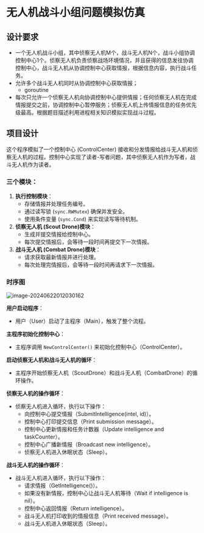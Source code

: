 # 无人机战斗小组问题模拟仿真

## 设计要求

* 一个无人机战斗小组，其中侦察无人机M个，战斗无人机N个，战斗小组协调控制中心1个。侦察无人机负责侦察战场环境情况，并且获得的信息发往协调控制中心，战斗无人机从协调控制中心获取情报，根据信息内容，执行战斗任务。
* 允许多个战斗无人机同时从协调控制中心获取情报；
  * goroutine
* 每次只允许一个侦察无人机向协调控制中心提供情报；任何侦察无人机在完成情报提交之前，协调控制中心暂停服务；侦察无人机上传情报信息的任务优先级最高。根据题目描述利用进程相关知识模拟实现战斗过程。

## 项目设计

这个程序模拟了一个控制中心 (ControlCenter) 接收和分发情报给战斗无人机和侦察无人机的过程。控制中心实现了读者-写者问题，其中侦察无人机作为写者，战斗无人机作为读者。

### 三个模块：

1. **执行控制模块**：
   - 存储情报并处理任务编号。
   - 通过读写锁 (`sync.RWMutex`) 确保并发安全。
   - 使用条件变量 (`sync.Cond`) 来实现读写等待机制。
2. **侦察无人机 (Scout Drone)模块**：
   - 生成并提交情报给控制中心。
   - 每次提交情报后，会等待一段时间再提交下一次情报。
3. **战斗无人机 (Combat Drone)模块**：
   - 请求获取最新情报并进行处理。
   - 每次处理完情报后，会等待一段时间再请求下一次情报。

### 时序图

![image-20240622012030162](https://my-note-drawing-bed-1322822796.cos.ap-shanghai.myqcloud.com/picture/202406220120290.png)

**用户启动程序**：

- 用户（User）启动了主程序（Main），触发了整个流程。

**主程序初始化控制中心**：

- 主程序调用 `NewControlCenter()` 来初始化控制中心（ControlCenter）。

**启动侦察无人机和战斗无人机的循环**：

- 主程序开始侦察无人机（ScoutDrone）和战斗无人机（CombatDrone）的循环操作。

**侦察无人机的操作循环**：

- 侦察无人机进入循环，执行以下操作：
  - 向控制中心提交情报（SubmitIntelligence(intel, id)）。
  - 控制中心打印提交信息（Print submission message）。
  - 控制中心更新情报和任务计数器（Update intelligence and taskCounter）。
  - 控制中心广播新情报（Broadcast new intelligence）。
  - 侦察无人机进入休眠状态（Sleep）。

**战斗无人机的操作循环**：

- 战斗无人机进入循环，执行以下操作：
  - 请求情报（GetIntelligence()）。
  - 如果没有新情报，控制中心让战斗无人机等待（Wait if intelligence is nil）。
  - 控制中心返回情报（Return intelligence）。
  - 战斗无人机打印收到的情报信息（Print received message）。
  - 战斗无人机进入休眠状态（Sleep）。
